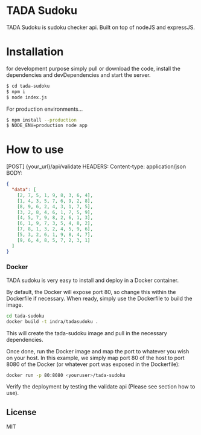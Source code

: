 # TADA Sudoku

TADA Sudoku is sudoku checker api. Built on top of nodeJS and expressJS.

# Installation

for development purpose simply pull or download the code, install the dependencies and devDependencies and start the server.

```sh
$ cd tada-sudoku
$ npm i
$ node index.js
```

For production environments...

```sh
$ npm install --production
$ NODE_ENV=production node app
```

# How to use

[POST] {your_url}/api/validate
HEADERS:
Content-type: application/json
BODY:

```json
{
  "data": [
    [2, 7, 5, 1, 9, 8, 3, 6, 4],
    [1, 4, 3, 5, 7, 6, 9, 2, 8],
    [8, 9, 6, 2, 4, 3, 1, 7, 5],
    [3, 2, 8, 4, 6, 1, 7, 5, 9],
    [4, 5, 7, 9, 8, 2, 6, 1, 3],
    [6, 1, 9, 7, 3, 5, 4, 8, 2],
    [7, 8, 1, 3, 2, 4, 5, 9, 6],
    [5, 3, 2, 6, 1, 9, 8, 4, 7],
    [9, 6, 4, 8, 5, 7, 2, 3, 1]
  ]
}
```

### Docker

TADA sudoku is very easy to install and deploy in a Docker container.

By default, the Docker will expose port 80, so change this within the Dockerfile if necessary. When ready, simply use the Dockerfile to build the image.

```sh
cd tada-sudoku
docker build -t indra/tadasudoku .
```

This will create the tada-sudoku image and pull in the necessary dependencies.

Once done, run the Docker image and map the port to whatever you wish on your host. In this example, we simply map port 80 of the host to port 8080 of the Docker (or whatever port was exposed in the Dockerfile):

```sh
docker run -p 80:8080 <youruser>/tada-sudoku
```

Verify the deployment by testing the validate api (Please see section how to use).

## License

MIT
